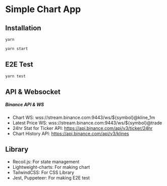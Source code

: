 # Simple Chart App

## Installation

```bash
yarn

yarn start
```

## E2E Test

```bash
yarn test
```

## API & Websocket

##### Binance API & WS

- Chart WS: wss://stream.binance.com:9443/ws/${symbol}@kline_1m
- Latest Price WS: wss://stream.binance.com:9443/ws/${symbol}@trade
- 24hr Stat for Ticker API: https://api.binance.com/api/v3/ticker/24hr
- Chart History API: https://api.binance.com/api/v3/klines

## Library

- Recoil.js: For state management
- Lightweight-charts: For making chart
- TailwindCSS: For CSS Library
- Jest, Puppeteer: For making E2E test
